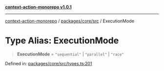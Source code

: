[**context-action-monorepo v1.0.1**](../../../../README.md)

***

[context-action-monorepo](../../../../README.md) / [packages/core/src](../README.md) / ExecutionMode

# Type Alias: ExecutionMode

> **ExecutionMode** = `"sequential"` \| `"parallel"` \| `"race"`

Defined in: [packages/core/src/types.ts:201](https://github.com/mineclover/context-action/blob/2861d61b4b5d930e9e7f5277983455dc296dc859/packages/core/src/types.ts#L201)
